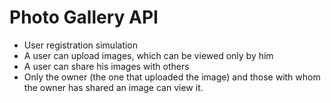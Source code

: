 # Photo Gallery API

* User registration simulation
* A user can upload images, which can be viewed only by him
* A user can share his images with others
* Only the owner (the one that uploaded the image) and those with whom the owner has shared an image can view it.
